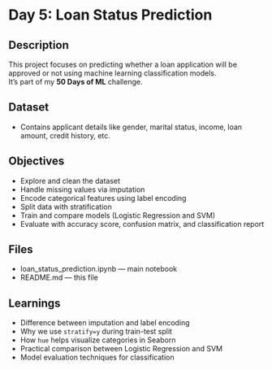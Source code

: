 # Day 5: Loan Status Prediction

## Description
This project focuses on predicting whether a loan application will be approved or not using machine learning classification models.  
It’s part of my **50 Days of ML** challenge.

## Dataset
- Contains applicant details like gender, marital status, income, loan amount, credit history, etc.

## Objectives
- Explore and clean the dataset
- Handle missing values via imputation
- Encode categorical features using label encoding
- Split data with stratification
- Train and compare models (Logistic Regression and SVM)
- Evaluate with accuracy score, confusion matrix, and classification report

## Files
- loan_status_prediction.ipynb — main notebook
- README.md — this file

## Learnings
- Difference between imputation and label encoding
- Why we use `stratify=y` during train-test split
- How `hue` helps visualize categories in Seaborn
- Practical comparison between Logistic Regression and SVM
- Model evaluation techniques for classification
